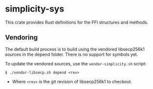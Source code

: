 simplicity-sys
=============


This crate provides Rust definitions for the FFI structures and methods.


## Vendoring

The default build process is to build using the vendored libsecp256k1 sources in
the depend folder. There is no support for symbols yet.

To update the vendored sources, use the `vendor-simplicity.sh` script:

```
$ ./vendor-libsecp.sh depend <rev>
```

- Where `<rev>` is the git revision of libsecp256k1 to checkout.